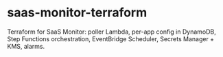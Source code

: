 # saas-monitor-terraform
Terraform for SaaS Monitor: poller Lambda, per-app config in DynamoDB, Step Functions orchestration, EventBridge Scheduler, Secrets Manager + KMS, alarms.
